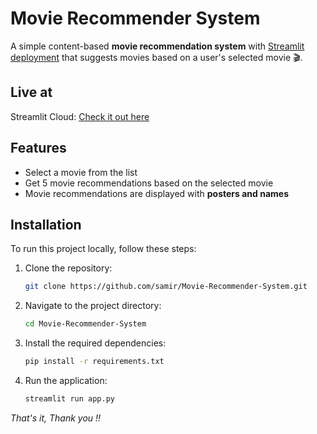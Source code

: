 # Movie Recommender System

A simple content-based **movie recommendation system** with [Streamlit deployment](https://movie-recommender-samir.streamlit.app/) that suggests movies based on a user's selected movie 🎬.

## Live at
Streamlit Cloud: [Check it out here](https://movie-recommender-samir.streamlit.app/)

## Features
- Select a movie from the list
- Get 5 movie recommendations based on the selected movie
- Movie recommendations are displayed with **posters and names**

## Installation
To run this project locally, follow these steps:

1. Clone the repository:
    ```bash
    git clone https://github.com/samir/Movie-Recommender-System.git
    ```
2. Navigate to the project directory:
    ```bash
    cd Movie-Recommender-System
    ```
3. Install the required dependencies:
    ```bash
    pip install -r requirements.txt
    ```
4. Run the application:
    ```bash
    streamlit run app.py
    ```

*That's it, Thank you !!*